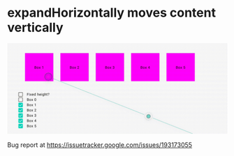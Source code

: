 # expandHorizontally moves content vertically

![Screen recording of the behavior](demo.gif "Screen recording")

Bug report at https://issuetracker.google.com/issues/193173055
